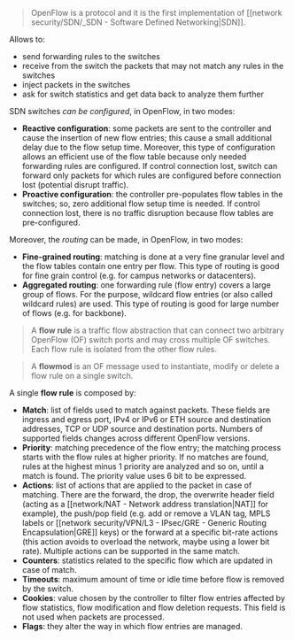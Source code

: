 > OpenFlow is a protocol and it is the first implementation of [[network security/SDN/_SDN - Software Defined Networking|SDN]]. 

Allows to:
- send forwarding rules to the switches
- receive from the switch the packets that may not match any rules in the switches
- inject packets in the switches
- ask for switch statistics and get data back to analyze them further




SDN switches *can be configured*, in OpenFlow, in two modes:
- **Reactive configuration**: some packets are sent to the controller and cause the insertion of new flow entries; this cause a small additional delay due to the flow setup time. Moreover, this type of configuration allows an efficient use of the flow table because only needed forwarding rules are configured. If control connection lost, switch can forward only packets for which rules are configured before connection lost (potential disrupt traffic).
- **Proactive configuration**: the controller pre-populates flow tables in the switches; so, zero additional flow setup time is needed. If control connection lost, there is no traffic disruption because flow tables are pre-configured.

Moreover, the *routing* can be made, in OpenFlow, in two modes:
- **Fine-grained routing**: matching is done at a very fine granular level and the flow tables contain one entry per flow. This type of routing is good for fine grain control (e.g. for campus networks or datacenters).
- **Aggregated routing**: one forwarding rule (flow entry) covers a large group of flows. For the purpose, wildcard flow entries (or also called wildcard rules) are used. This type of routing is good for large number of flows (e.g. for backbone).



>A **flow rule** is a traffic flow abstraction that can connect two arbitrary OpenFlow (OF) switch ports and may cross multiple OF switches. Each flow rule is isolated from the other flow rules.

>A **flowmod** is an OF message used to instantiate, modify or delete a flow rule on a single switch.

A single **flow rule** is composed by:

- **Match**: list of fields used to match against packets. These fields are ingress and egress port, IPv4 or IPv6 or ETH source and destination addresses, TCP or UDP source and destination ports. Numbers of supported fields changes across different OpenFlow versions.
- **Priority**: matching precedence of the flow entry; the matching process starts with the flow rules at higher priority. If no matches are found, rules at the highest minus 1 priority are analyzed and so on, until a match is found. The priority value uses 6 bit to be expressed.
- **Actions**: list of actions that are applied to the packet in case of matching. There are the forward, the drop, the overwrite header field (acting as a [[network/NAT - Network address translation|NAT]] for example), the push/pop field (e.g. add or remove a VLAN tag, MPLS labels or [[network security/VPN/L3 - IPsec/GRE - Generic Routing Encapsulation|GRE]] keys) or the forward at a specific bit-rate actions (this action avoids to overload the network, maybe using a lower bit rate). Multiple actions can be supported in the same match.
- **Counters**: statistics related to the specific flow which are updated in case of match.
- **Timeouts**: maximum amount of time or idle time before flow is removed by the switch.
- **Cookies**: value chosen by the controller to filter flow entries affected by flow statistics, flow modification and flow deletion requests. This field is not used when packets are processed.
- **Flags**: they alter the way in which flow entries are managed.